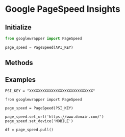 # Google PageSpeed Insights
## Initialize 
```py
from googlewrapper import PageSpeed

page_speed = PageSpeed(API_KEY)
```
## Methods
## Examples
```
PSI_KEY = "XXXXXXXXXXXXXXXXXXXXXXXXXXXXX"

from googlewrapper import PageSpeed

page_speed = PageSpeed(PSI_KEY)

page_speed.set_url('https://www.domain.com/')
page_speed.set_device('MOBILE')

df = page_speed.pull()
```

